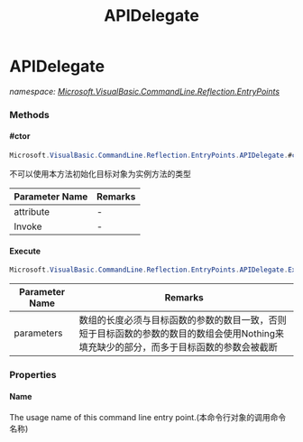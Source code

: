 ﻿---
title: APIDelegate
---

# APIDelegate
_namespace: [Microsoft.VisualBasic.CommandLine.Reflection.EntryPoints](N-Microsoft.VisualBasic.CommandLine.Reflection.EntryPoints.html)_



### Methods

#### #ctor
```csharp
Microsoft.VisualBasic.CommandLine.Reflection.EntryPoints.APIDelegate.#ctor(Microsoft.VisualBasic.ComponentModel.Binding{Microsoft.VisualBasic.CommandLine.Reflection.ExportAPIAttribute,System.Reflection.MethodInfo},System.Func{System.Object[],System.Int32})
```
不可以使用本方法初始化目标对象为实例方法的类型

|Parameter Name|Remarks|
|--------------|-------|
|attribute|-|
|Invoke|-|


#### Execute
```csharp
Microsoft.VisualBasic.CommandLine.Reflection.EntryPoints.APIDelegate.Execute(System.Object[])
```


|Parameter Name|Remarks|
|--------------|-------|
|parameters|数组的长度必须与目标函数的参数的数目一致，否则短于目标函数的参数的数目的数组会使用Nothing来填充缺少的部分，而多于目标函数的参数会被截断|




### Properties

#### Name
The usage name of this command line entry point.(本命令行对象的调用命令名称)

